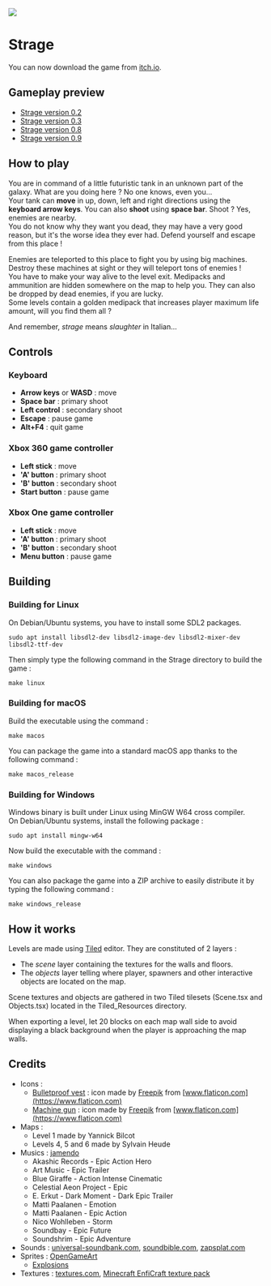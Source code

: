 ![](https://github.com/RICCIARDI-Adrien/Strage/workflows/Release%20builds%20for%20all%20supported%20platforms/badge.svg)

# Strage

You can now download the game from [itch.io](https://ricciardi-adrien.itch.io/strage).

## Gameplay preview
* [Strage version 0.2](https://www.youtube.com/watch?v=aTI6zjJu4h4)
* [Strage version 0.3](https://www.youtube.com/watch?v=r5JJvJWiGF0)
* [Strage version 0.8](https://www.youtube.com/watch?v=GxyV17knTqo)
* [Strage version 0.9](https://www.youtube.com/watch?v=CBbp0kRIsus)

## How to play
You are in command of a little futuristic tank in an unknown part of the galaxy. What are you doing here ? No one knows, even you...  
Your tank can **move** in up, down, left and right directions using the **keyboard arrow keys**.  You can also **shoot** using **space bar**. Shoot ? Yes, enemies are nearby.  
You do not know why they want you dead, they may have a very good reason, but it's the worse idea they ever had. Defend yourself and escape from this place !  
  
Enemies are teleported to this place to fight you by using big machines. Destroy these machines at sight or they will teleport tons of enemies !  
You have to make your way alive to the level exit. Medipacks and ammunition are hidden somewhere on the map to help you. They can also be dropped by dead enemies, if you are lucky.  
Some levels contain a golden medipack that increases player maximum life amount, will you find them all ?  
  
And remember, *strage* means *slaughter* in Italian...

## Controls
### Keyboard
* **Arrow keys** or **WASD** : move
* **Space bar** : primary shoot
* **Left control** : secondary shoot
* **Escape** : pause game
* **Alt+F4** : quit game

### Xbox 360 game controller
* **Left stick** : move
* **'A' button** : primary shoot
* **'B' button** : secondary shoot
* **Start button** : pause game

### Xbox One game controller
* **Left stick** : move
* **'A' button** : primary shoot
* **'B' button** : secondary shoot
* **Menu button** : pause game

## Building
### Building for Linux
On Debian/Ubuntu systems, you have to install some SDL2 packages.
```
sudo apt install libsdl2-dev libsdl2-image-dev libsdl2-mixer-dev libsdl2-ttf-dev
```
Then simply type the following command in the Strage directory to build the game :
```
make linux
```

### Building for macOS
Build the executable using the command :
```
make macos
```

You can package the game into a standard macOS app thanks to the following command :
```
make macos_release
```

### Building for Windows
Windows binary is built under Linux using MinGW W64 cross compiler.  
On Debian/Ubuntu systems, install the following package :
```
sudo apt install mingw-w64
```
Now build the executable with the command :
```
make windows
```

You can also package the game into a ZIP archive to easily distribute it by typing the following command :
```
make windows_release
```

## How it works
Levels are made using [Tiled](http://www.mapeditor.org/) editor. They are constituted of 2 layers :
* The *scene* layer containing the textures for the walls and floors.
* The *objects* layer telling where player, spawners and other interactive objects are located on the map.

Scene textures and objects are gathered in two Tiled tilesets (Scene.tsx and Objects.tsx) located in the Tiled_Resources directory.

When exporting a level, let 20 blocks on each map wall side to avoid displaying a black background when the player is approaching the map walls.

## Credits
* Icons :
   * [Bulletproof vest](https://www.flaticon.com/free-icon/bulletproof-vest_238523) : icon made by [Freepik](https://www.freepik.com) from [www.flaticon.com](https://www.flaticon.com)
   * [Machine gun](https://www.flaticon.com/free-icon/machine-gun_238558) : icon made by [Freepik](https://www.freepik.com) from [www.flaticon.com](https://www.flaticon.com)
* Maps :
   * Level 1 made by Yannick Bilcot
   * Levels 4, 5 and 6 made by Sylvain Heude
* Musics : [jamendo](https://www.jamendo.com)
   * Akashic Records - Epic Action Hero
   * Art Music - Epic Trailer
   * Blue Giraffe - Action Intense Cinematic
   * Celestial Aeon Project - Epic
   * E. Erkut - Dark Moment - Dark Epic Trailer
   * Matti Paalanen - Emotion
   * Matti Paalanen - Epic Action
   * Nico Wohlleben - Storm
   * Soundbay - Epic Future
   * Soundshrim - Epic Adventure
* Sounds : [universal-soundbank.com](http://www.universal-soundbank.com), [soundbible.com](http://soundbible.com), [zapsplat.com](https://www.zapsplat.com)
* Sprites : [OpenGameArt](https://opengameart.org)
   * [Explosions](https://opengameart.org/content/explosions-0)
* Textures : [textures.com](http://www.textures.com), [Minecraft EnfiCraft texture pack](http://www.minecrafttexturepacks.com/enficraft)
